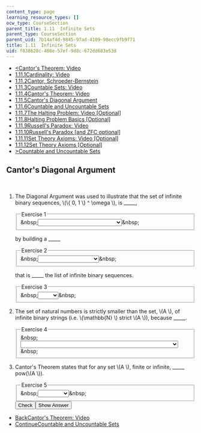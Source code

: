 ```yaml
---
content_type: page
learning_resource_types: []
ocw_type: CourseSection
parent_title: 1.11  Infinite Sets
parent_type: CourseSection
parent_uid: 7b14af4d-9845-97ad-4109-98ecc9fb9f71
title: 1.11  Infinite Sets
uid: f838628c-408e-57ef-9d8c-672dd683e53d
---
```

<ul class="navigation pagination"><li id="top_bck_btn"><a href='/courses/electrical-engineering-and-computer-science/6-042j-mathematics-for-computer-science-spring-2015/proofs/tp4-3/vertical-4eaa04fd577b';><<span>Cantor's Theorem: Video</span></a></li><li id="flp_btn_1" ><a href='/courses/electrical-engineering-and-computer-science/6-042j-mathematics-for-computer-science-spring-2015/proofs/tp4-3'>1.11.1<span>Cardinality: Video</span></a></li><li id="flp_btn_2" ><a href='/courses/electrical-engineering-and-computer-science/6-042j-mathematics-for-computer-science-spring-2015/proofs/tp4-3/vertical-e7c2a3883170'>1.11.2<span>Cantor, Schroeder-Bernstein</span></a></li><li id="flp_btn_3" ><a href='/courses/electrical-engineering-and-computer-science/6-042j-mathematics-for-computer-science-spring-2015/proofs/tp4-3/countable-sets-video'>1.11.3<span>Countable Sets: Video</span></a></li><li id="flp_btn_4" ><a href='/courses/electrical-engineering-and-computer-science/6-042j-mathematics-for-computer-science-spring-2015/proofs/tp4-3/vertical-4eaa04fd577b'>1.11.4<span>Cantor's Theorem: Video</span></a></li><li id="flp_btn_5" class="button_selected"><a href='/courses/electrical-engineering-and-computer-science/6-042j-mathematics-for-computer-science-spring-2015/proofs/tp4-3/vertical-733f8439bc8d'>1.11.5<span>Cantor's Diagonal Argument</span></a></li><li id="flp_btn_6" ><a href='/courses/electrical-engineering-and-computer-science/6-042j-mathematics-for-computer-science-spring-2015/proofs/tp4-3/vertical-3077e4479731'>1.11.6<span>Countable and Uncountable Sets</span></a></li><li id="flp_btn_7" ><a href='/courses/electrical-engineering-and-computer-science/6-042j-mathematics-for-computer-science-spring-2015/proofs/tp4-3/vertical-b654b1f1c6e1'>1.11.7<span>The Halting Problem: Video [Optional]</span></a></li><li id="flp_btn_8" ><a href='/courses/electrical-engineering-and-computer-science/6-042j-mathematics-for-computer-science-spring-2015/proofs/tp4-3/vertical-1ef05b471b3d'>1.11.8<span>Halting Problem Basics [Optional]</span></a></li><li id="flp_btn_9" ><a href='/courses/electrical-engineering-and-computer-science/6-042j-mathematics-for-computer-science-spring-2015/proofs/tp4-3/vertical-f1f52e8d7024'>1.11.9<span>Russell's Paradox: Video</span></a></li><li id="flp_btn_10" ><a href='/courses/electrical-engineering-and-computer-science/6-042j-mathematics-for-computer-science-spring-2015/proofs/tp4-3/vertical-ac3ff158ffcb'>1.11.10<span>Russell's Paradox [and ZFC optional]</span></a></li><li id="flp_btn_11" ><a href='/courses/electrical-engineering-and-computer-science/6-042j-mathematics-for-computer-science-spring-2015/proofs/tp4-3/set-theory-axioms-video-optional'>1.11.11<span>Set Theory Axioms: Video [Optional]</span></a></li><li id="flp_btn_12" ><a href='/courses/electrical-engineering-and-computer-science/6-042j-mathematics-for-computer-science-spring-2015/proofs/tp4-3/set-theory-axioms-optional-0'>1.11.12<span>Set Theory Axioms [Optional]</span></a></li><li id="top_continue_btn"><a href='/courses/electrical-engineering-and-computer-science/6-042j-mathematics-for-computer-science-spring-2015/proofs/tp4-3/vertical-3077e4479731';>><span>Countable and Uncountable Sets</span></a></li></ul><h2 class="subhead">Cantor's Diagonal Argument</h2><div class="self_assessment">
<br display_name="Cantor's Diagonal Argument" url_name="Cantor_s_Diagonal_Argument" />
<ol display_name="Cantor's Diagonal Argument" url_name="Cantor_s_Diagonal_Argument_0">
<li>
<div id="Q1_div" class="problem_question"><p>The Diagonal Argument was used to illustrate that the set of infinite binary sequences, \(\{ 0, 1 \} ^ \omega \), is _____, 
  </p><fieldset><legend class="visually-hidden">Exercise 1</legend><div class="choice"><label id="Q1_label"><span id="Q1_aria_status" tabindex="-1" class="visually-hidden">&amp;nbsp;</span><select onchange="numericTypedOrDropDownSelected(1)" id="Q1_select" class="problem_text_input"><option correct="false"></option><option correct="false">countable</option><option correct="true">uncountable</option><option correct="false">neither countable nor uncountable</option></select><span style="display:none;" id="Q1_ans_span" tabindex="-1">  uncountable</span><span id="Q1_normal_status" class="nostatus" aria-hidden="true">&amp;nbsp;</span></label></div></fieldset></div><div id="Q2_div" class="problem_question"><p>by building a _____
  </p><fieldset><legend class="visually-hidden">Exercise 2</legend><div class="choice"><label id="Q2_label"><span id="Q2_aria_status" tabindex="-1" class="visually-hidden">&amp;nbsp;</span><select onchange="numericTypedOrDropDownSelected(2)" id="Q2_select" class="problem_text_input"><option correct="false"></option><option correct="false">finite binary sequence</option><option correct="true">infinite binary sequence</option><option correct="false">Either of the above</option><option correct="false">Neither of the above</option></select><span style="display:none;" id="Q2_ans_span" tabindex="-1">  infinite binary sequence</span><span id="Q2_normal_status" class="nostatus" aria-hidden="true">&amp;nbsp;</span></label></div></fieldset></div><div id="Q3_div" class="problem_question"><p>that is _____ the list of infinite binary sequences.
  </p><fieldset><legend class="visually-hidden">Exercise 3</legend><div class="choice"><label id="Q3_label"><span id="Q3_aria_status" tabindex="-1" class="visually-hidden">&amp;nbsp;</span><select onchange="numericTypedOrDropDownSelected(3)" id="Q3_select" class="problem_text_input"><option correct="false"></option><option correct="false">in</option><option correct="true">not in</option></select><span style="display:none;" id="Q3_ans_span" tabindex="-1">  not in</span><span id="Q3_normal_status" class="nostatus" aria-hidden="true">&amp;nbsp;</span></label></div></fieldset></div></li>
<li>
<div id="Q4_div" class="problem_question"><p>
    The set of natural numbers is strictly smaller than the set, \(A \), of infinite binary strings (i.e. \(\mathbb{N} \) strict \(A \)), because _____.
  </p><fieldset><legend class="visually-hidden">Exercise 4</legend><div class="choice"><label id="Q4_label"><span id="Q4_aria_status" tabindex="-1" class="visually-hidden">&amp;nbsp;</span><select onchange="numericTypedOrDropDownSelected(4)" id="Q4_select" class="problem_text_input"><option correct="false"></option><option correct="true">there is no surjection from the set of natural numbers to \(A \)</option><option correct="false">there is a bijection from the set of natural numbers to \(A \)</option><option correct="false">the statement is false! The natural numbers are as large as \(A \)</option><option correct="false">there is no injective relation from the set of natural numbers to \(A \)</option></select><span style="display:none;" id="Q4_ans_span" tabindex="-1">  there is no surjection from the set of natural numbers to \(A \)</span><span id="Q4_normal_status" class="nostatus" aria-hidden="true">&amp;nbsp;</span></label></div></fieldset></div></li>
<li>
<div id="Q5_div" class="problem_question"><p>Cantor's Theorem states that for any set \(A \), finite or infinite, _____ pow(\(A \)).
  </p><fieldset><legend class="visually-hidden">Exercise 5</legend><div class="choice"><label id="Q5_label"><span id="Q5_aria_status" tabindex="-1" class="visually-hidden">&amp;nbsp;</span><select onchange="numericTypedOrDropDownSelected(5)" id="Q5_select" class="problem_text_input"><option correct="false"></option><option correct="false">\(A \) inj</option><option correct="false">\(A \) bij</option><option correct="false">\(A \) surj</option><option correct="true">\(A \) strict</option></select><span style="display:none;" id="Q5_ans_span" tabindex="-1">  \(A \) strict</span><span id="Q5_normal_status" class="nostatus" aria-hidden="true">&amp;nbsp;</span></label></div></fieldset></div><div class="action"><button id="Q1_button" onclick="checkAnswer({1: 'optionresponse', 2: 'optionresponse', 3: 'optionresponse', 4: 'optionresponse', 5: 'optionresponse'})" class="problem_mo_button">Check</button><button id="Q1_button_show" onclick="showHideSolution({1: 'optionresponse', 2: 'optionresponse', 3: 'optionresponse', 4: 'optionresponse', 5: 'optionresponse'}, 1, [])" class="problem_mo_button">Show Answer</button></div></li>
</ol>
</div><ul class="navigation progress"><li id="bck_btn"><a href='/courses/electrical-engineering-and-computer-science/6-042j-mathematics-for-computer-science-spring-2015/proofs/tp4-3/vertical-4eaa04fd577b';>Back<span>Cantor's Theorem: Video</span></a></li><li id="continue_btn"><a href='/courses/electrical-engineering-and-computer-science/6-042j-mathematics-for-computer-science-spring-2015/proofs/tp4-3/vertical-3077e4479731';>Continue<span>Countable and Uncountable Sets</span></a></li></ul>